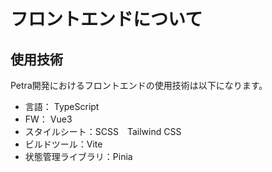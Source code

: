 # フロントエンドについて
## 使用技術
Petra開発におけるフロントエンドの使用技術は以下になります。

- 言語： TypeScript
- FW： Vue3
- スタイルシート：SCSS　Tailwind CSS
- ビルドツール：Vite
- 状態管理ライブラリ：Pinia
